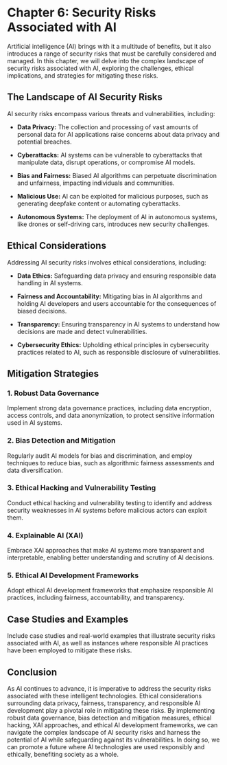 Chapter 6: Security Risks Associated with AI
============================================

Artificial intelligence (AI) brings with it a multitude of benefits, but it also introduces a range of security risks that must be carefully considered and managed. In this chapter, we will delve into the complex landscape of security risks associated with AI, exploring the challenges, ethical implications, and strategies for mitigating these risks.

**The Landscape of AI Security Risks**
--------------------------------------

AI security risks encompass various threats and vulnerabilities, including:

* **Data Privacy:** The collection and processing of vast amounts of personal data for AI applications raise concerns about data privacy and potential breaches.

* **Cyberattacks:** AI systems can be vulnerable to cyberattacks that manipulate data, disrupt operations, or compromise AI models.

* **Bias and Fairness:** Biased AI algorithms can perpetuate discrimination and unfairness, impacting individuals and communities.

* **Malicious Use:** AI can be exploited for malicious purposes, such as generating deepfake content or automating cyberattacks.

* **Autonomous Systems:** The deployment of AI in autonomous systems, like drones or self-driving cars, introduces new security challenges.

**Ethical Considerations**
--------------------------

Addressing AI security risks involves ethical considerations, including:

* **Data Ethics:** Safeguarding data privacy and ensuring responsible data handling in AI systems.

* **Fairness and Accountability:** Mitigating bias in AI algorithms and holding AI developers and users accountable for the consequences of biased decisions.

* **Transparency:** Ensuring transparency in AI systems to understand how decisions are made and detect vulnerabilities.

* **Cybersecurity Ethics:** Upholding ethical principles in cybersecurity practices related to AI, such as responsible disclosure of vulnerabilities.

**Mitigation Strategies**
-------------------------

### **1. Robust Data Governance**

Implement strong data governance practices, including data encryption, access controls, and data anonymization, to protect sensitive information used in AI systems.

### **2. Bias Detection and Mitigation**

Regularly audit AI models for bias and discrimination, and employ techniques to reduce bias, such as algorithmic fairness assessments and data diversification.

### **3. Ethical Hacking and Vulnerability Testing**

Conduct ethical hacking and vulnerability testing to identify and address security weaknesses in AI systems before malicious actors can exploit them.

### **4. Explainable AI (XAI)**

Embrace XAI approaches that make AI systems more transparent and interpretable, enabling better understanding and scrutiny of AI decisions.

### **5. Ethical AI Development Frameworks**

Adopt ethical AI development frameworks that emphasize responsible AI practices, including fairness, accountability, and transparency.

**Case Studies and Examples**
-----------------------------

Include case studies and real-world examples that illustrate security risks associated with AI, as well as instances where responsible AI practices have been employed to mitigate these risks.

**Conclusion**
--------------

As AI continues to advance, it is imperative to address the security risks associated with these intelligent technologies. Ethical considerations surrounding data privacy, fairness, transparency, and responsible AI development play a pivotal role in mitigating these risks. By implementing robust data governance, bias detection and mitigation measures, ethical hacking, XAI approaches, and ethical AI development frameworks, we can navigate the complex landscape of AI security risks and harness the potential of AI while safeguarding against its vulnerabilities. In doing so, we can promote a future where AI technologies are used responsibly and ethically, benefiting society as a whole.
